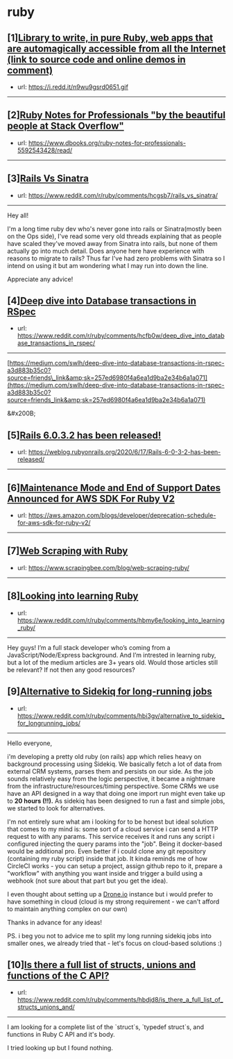 # ruby
## [1][Library to write, in pure Ruby, web apps that are automagically accessible from all the Internet (link to source code and online demos in comment)](https://www.reddit.com/r/ruby/comments/hch8e6/library_to_write_in_pure_ruby_web_apps_that_are/)
- url: https://i.redd.it/n9wu9gsrd0651.gif
---

## [2][Ruby Notes for Professionals "by the beautiful people at Stack Overflow"](https://www.reddit.com/r/ruby/comments/hc8btp/ruby_notes_for_professionals_by_the_beautiful/)
- url: https://www.dbooks.org/ruby-notes-for-professionals-5592543428/read/
---

## [3][Rails Vs Sinatra](https://www.reddit.com/r/ruby/comments/hcgsb7/rails_vs_sinatra/)
- url: https://www.reddit.com/r/ruby/comments/hcgsb7/rails_vs_sinatra/
---
Hey all!

I'm a long time ruby dev who's never gone into rails or Sinatra(mostly been on the Ops side), I've read some very old threads explaining that as people have scaled they've moved away from Sinatra into rails, but none of them actually go into much detail. Does anyone here have experience with reasons to migrate to rails? Thus far I've had zero problems with Sinatra so I intend on using it but am wondering what I may run into down the line.

Appreciate any advice!
## [4][Deep dive into Database transactions in RSpec](https://www.reddit.com/r/ruby/comments/hcfb0w/deep_dive_into_database_transactions_in_rspec/)
- url: https://www.reddit.com/r/ruby/comments/hcfb0w/deep_dive_into_database_transactions_in_rspec/
---
[https://medium.com/swlh/deep-dive-into-database-transactions-in-rspec-a3d883b35c0?source=friends\_link&amp;sk=257ed6980f4a6ea1d9ba2e34b6a1a071](https://medium.com/swlh/deep-dive-into-database-transactions-in-rspec-a3d883b35c0?source=friends_link&amp;sk=257ed6980f4a6ea1d9ba2e34b6a1a071)

&amp;#x200B;
## [5][Rails 6.0.3.2 has been released!](https://www.reddit.com/r/ruby/comments/hbsilw/rails_6032_has_been_released/)
- url: https://weblog.rubyonrails.org/2020/6/17/Rails-6-0-3-2-has-been-released/
---

## [6][Maintenance Mode and End of Support Dates Announced for AWS SDK For Ruby V2](https://www.reddit.com/r/ruby/comments/hbsf1b/maintenance_mode_and_end_of_support_dates/)
- url: https://aws.amazon.com/blogs/developer/deprecation-schedule-for-aws-sdk-for-ruby-v2/
---

## [7][Web Scraping with Ruby](https://www.reddit.com/r/ruby/comments/hbgajf/web_scraping_with_ruby/)
- url: https://www.scrapingbee.com/blog/web-scraping-ruby/
---

## [8][Looking into learning Ruby](https://www.reddit.com/r/ruby/comments/hbmy6e/looking_into_learning_ruby/)
- url: https://www.reddit.com/r/ruby/comments/hbmy6e/looking_into_learning_ruby/
---
Hey guys! I’m a full stack developer who’s coming from a JavaScript/Node/Express background. And I’m intrested in learning ruby, but a lot of the medium articles are 3+ years old. Would those articles still be relevant?
If not then any good resources?
## [9][Alternative to Sidekiq for long-running jobs](https://www.reddit.com/r/ruby/comments/hbi3gv/alternative_to_sidekiq_for_longrunning_jobs/)
- url: https://www.reddit.com/r/ruby/comments/hbi3gv/alternative_to_sidekiq_for_longrunning_jobs/
---
Hello everyone,

i'm developing a pretty old ruby (on rails) app which relies heavy on background processing using Sidekiq. We basically fetch a lot of data from external CRM systems, parses them and persists on our side. As the job sounds relatively easy from the logic perspective, it became a nightmare from the infrastructure/resources/timing perspective. Some CRMs we use have an API designed in a way that  doing one import run might even take up to **20 hours (!!).** As sidekiq has been designed to run a fast and simple jobs, we started to look for alternatives.

I'm not entirely sure what am i looking for to be honest but ideal solution that comes to my mind is: some sort of a cloud service i can send a HTTP request to with any params. This service receives it and runs any script i configured injecting the query params into the "job". Being it docker-based would be additional pro. Even better if i could clone any git repository (containing my ruby script) inside that job. It kinda reminds me of how CircleCI works - you can setup a project, assign github repo to it, prepare a  "workflow" with anything you want inside and trigger a build using a webhook (not sure about that part but you get the idea).

I even thought about setting up a [Drone.io](https://Drone.io) instance but i would prefer to have something in cloud (cloud is my strong requirement - we can't afford to maintain anything complex on our own)

Thanks in advance for any ideas!

PS. i beg you not to advice me to split my long running sidekiq jobs into smaller ones, we already tried that - let's focus on cloud-based solutions :)
## [10][Is there a full list of structs, unions and functions of the C API?](https://www.reddit.com/r/ruby/comments/hbdjd8/is_there_a_full_list_of_structs_unions_and/)
- url: https://www.reddit.com/r/ruby/comments/hbdjd8/is_there_a_full_list_of_structs_unions_and/
---
I am looking for a complete list of the \`struct\`s, \`typedef struct\`s, and functions in Ruby C API and it's body.  


I tried looking up but I found nothing.
